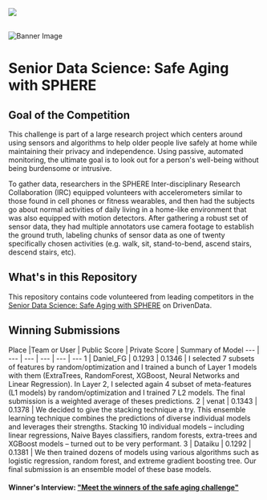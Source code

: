 [<img src='https://drivendata.s3.amazonaws.com/images/drivendata.png'>](https://www.drivendata.org/)
<br><br>

![Banner Image](https://s3.amazonaws.com/drivendata/comp_images/P1020431_small.jpg)

# Senior Data Science: Safe Aging with SPHERE
## Goal of the Competition
This challenge is part of a large research project which centers around using sensors and algorithms to help older people live safely at home while maintaining their privacy and independence. Using passive, automated monitoring, the ultimate goal is to look out for a person's well-being without being burdensome or intrusive.

To gather data, researchers in the SPHERE Inter-disciplinary Research Collaboration (IRC) equipped volunteers with accelerometers similar to those found in cell phones or fitness wearables, and then had the subjects go about normal activities of daily living in a home-like environment that was also equipped with motion detectors. After gathering a robust set of sensor data, they had multiple annotators use camera footage to establish the ground truth, labeling chunks of sensor data as one of twenty specifically chosen activities (e.g. walk, sit, stand-to-bend, ascend stairs, descend stairs, etc).

## What's in this Repository
This repository contains code volunteered from leading competitors in the [Senior Data Science: Safe Aging with SPHERE](https://www.drivendata.org/competitions/42/) on DrivenData.

## Winning Submissions

Place |Team or User | Public Score | Private Score | Summary of Model
--- | --- | --- | --- | --- | ---
1 | Daniel_FG | 0.1293 | 0.1346 | I selected 7 subsets of features by random/optimization and I trained a bunch of Layer 1 models with them (ExtraTrees, RandomForest, XGBoost, Neural Networks and Linear Regression).  In Layer 2, I selected again 4 subset of meta-features (L1 models) by random/optimization and I trained 7 L2 models. The final submission is a weighted average of theses predictions.
2 | venat | 0.1343 | 0.1378 | We decided to give the stacking technique a try. This ensemble learning technique combines the predictions of diverse individual models and leverages their strengths. Stacking 10 individual models – including linear regressions, Naive Bayes classifiers, random forests, extra-trees and XGBoost models – turned out to be very performant.
3 | Dataiku | 0.1292 | 0.1381 | We then trained dozens of models using various algorithms such as logistic regression, random forest, and extreme gradient boosting tree. Our final submission is an ensemble model of these base models.


#### Winner's Interview: ["Meet the winners of the safe aging challenge"](http://blog.drivendata.org/2016/10/10/sphere-winners/)
